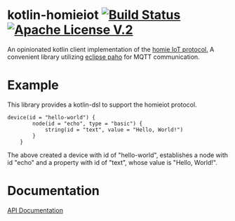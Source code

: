 # kotlin-homieiot [![Build Status](https://travis-ci.com/boc-tothefuture/kotlin-homieiot.svg?branch=master)](https://travis-ci.com/boc-tothefuture/kotlin-homieiot) [![Apache License V.2](https://img.shields.io/badge/license-Apache%20V.2-blue.svg)](https://github.com/boc-tothefuture/kotlin-homieiot/edit/master/LICENSE)

An opinionated kotlin client implementation of the [homie IoT protocol.](https://git.io/homieiot)
A convenient library utilizing [eclipse paho](https://www.eclipse.org/paho/) for MQTT communication.

# Example
This library provides a kotlin-dsl to support the homieiot protocol.

```
device(id = "hello-world") {
        node(id = "echo", type = "basic") {
            string(id = "text", value = "Hello, World!")
        }
    }
```

The above created a device with id of "hello-world", establishes a node
with id "echo" and a property with id of "text", whose value is "Hello, World!".

# Documentation
[API Documentation](https://boc-tothefuture.github.io/kotlin-homieiot/kotlin-homie/)
